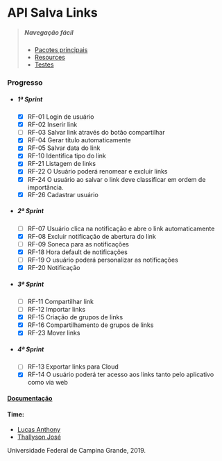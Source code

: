 # API Salva Links

>##### Navegação fácil
   >* [Pacotes principais](https://github.com/thallysonjsa/salvalinks-api/tree/master/src/main/java/com/salvalinks)
   >* [Resources](https://github.com/thallysonjsa/salvalinks-api/tree/master/src/main/resources)
   >* [Testes](https://github.com/thallysonjsa/salvalinks-api/tree/master/src/test/java/com/salvalinks/tests)

   ### Progresso

* ##### 1ª Sprint
    - [x] RF-01 Login de usuário
    - [x] RF-02 Inserir link
    - [ ] RF-03 Salvar link através do botão compartilhar
    - [x] RF-04 Gerar título automaticamente
    - [x] RF-05 Salvar data do link
    - [x] RF-10 Identifica tipo do link
    - [x] RF-21 Listagem de links
    - [x] RF-22 O Usuário poderá renomear e excluir links
    - [x] RF-24 O usuário ao salvar o link deve classificar em ordem de importância.
    - [x] RF-26 Cadastrar usuário
    
 * ##### 2ª Sprint
    - [ ] RF-07 Usuário clica na notificação e abre o link automaticamente
    - [x] RF-08 Excluir notificação de abertura do link
    - [ ] RF-09 Soneca para as notificações
    - [x] RF-18 Hora default de notificações
    - [ ] RF-19 O usuário poderá personalizar as notificações
    - [x] RF-20 Notificação
    
 * ##### 3ª Sprint
    - [ ] RF-11 Compartilhar link
    - [ ] RF-12 Importar links
    - [x] RF-15 Criação de grupos de links
    - [x] RF-16 Compartilhamento de grupos de links
    - [x] RF-23 Mover links
    
 * ##### 4ª Sprint
    - [ ] RF-13 Exportar links para Cloud
    - [x] RF-14 O usuário poderá ter acesso aos links tanto pelo aplicativo como via web

#### [Documentação](https://docs.google.com/document/d/10MdaEpUeQzgxRep7v_oG9NmGlCmNqujAF_s_RrpKkWk/)

#### Time:
* [Lucas Anthony](https://github.com/lucasanthony)
* [Thallyson José](https://github.com/thallysonjsa)

Universidade Federal de Campina Grande, 2019.
